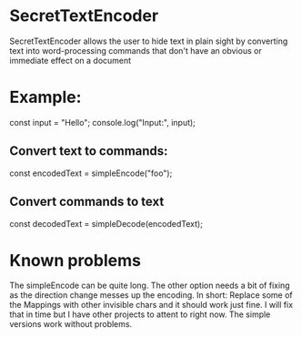 # SecretTextEncoder
 SecretTextEncoder allows the user to hide text in plain sight by converting text into word-processing commands that don't have an obvious or immediate effect on a document

# Example:

const input = "Hello";
console.log("Input:", input);

## Convert text to commands:
const encodedText = simpleEncode("foo");

## Convert commands to text
const decodedText = simpleDecode(encodedText);

# Known problems
The simpleEncode can be quite long. The other option needs a bit of fixing as the direction change messes up the encoding. In short: Replace some of the Mappings with other invisible chars and it should work just fine. I will fix that in time but I have other projects to attent to right now. The simple versions work without problems.
